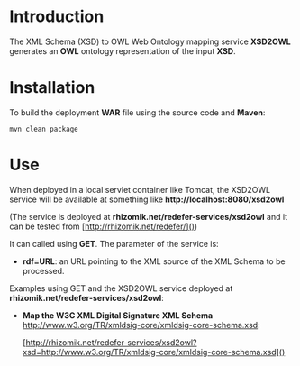 # Introduction

The XML Schema (XSD) to OWL Web Ontology mapping service **XSD2OWL** generates an **OWL** ontology representation of the input **XSD**.

# Installation

To build the deployment **WAR** file using the source code and **Maven**:

    mvn clean package

# Use

When deployed in a local servlet container like Tomcat, the XSD2OWL service will be available at something like **http://localhost:8080/xsd2owl**

(The service is deployed at **rhizomik.net/redefer-services/xsd2owl** and it can be tested from [http://rhizomik.net/redefer/]())

It can called using **GET**. The parameter of the service is:

*   **rdf=URL**: an URL pointing to the XML source of the XML Schema to be processed.

Examples using GET and the XSD2OWL service deployed at **rhizomik.net/redefer-services/xsd2owl**:

*   **Map the W3C XML Digital Signature XML Schema** http://www.w3.org/TR/xmldsig-core/xmldsig-core-schema.xsd:
    
    [http://rhizomik.net/redefer-services/xsd2owl?xsd=http://www.w3.org/TR/xmldsig-core/xmldsig-core-schema.xsd]()